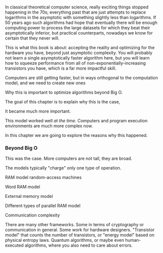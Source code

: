 
In classical theoretical computer science, really exciting things stopped happening in the 70s; everything past that are just attempts to replace logarithms in the asymptotic with something slightly less than logarithms. If 50 years ago such algorithms had hope that eventually there will be enough computing power to process the large datasets for which they beat their asymptotically inferior, but practical counterparts, nowadays we know for certain that they never will.

This is what this book is about: accepting the reality and optimizing for the hardware you have, beyond just asymptotic complexity. You will probably not learn a single asymptotically faster algorithm here, but you will learn how to squeeze performance from all of non-exponentially-increasing transistors you have, which is a far more impactful skill.

Computers are still getting faster, but in ways orthogonal to the computation model, and we need to create new ones

Why this is important to optimize algorithms beyond Big O.

The goal of this chapter is to explain why this is the case,



It became much more important.


This model worked well *at the time*. Computers and program execution environments are much more complex now.


In this chapter we are going to explore the reasons why this happened.

### Beyond Big O

This was the case. More computers are not tall, they are broad.


The models typically "charge" only one type of operation.

RAM model random-access machines

Word RAM model

External memory model

Different types of parallel RAM model

Communication complexity

There are many other frameworks. Some in terms of cryptography or communication in general. Some work for hardware designers. "Transistor model" that counts the number of transistors, or "energy model" based on physical entropy laws. Quantum algorithms, or maybe even human-executed algorithms, where you also need to care about errors.

